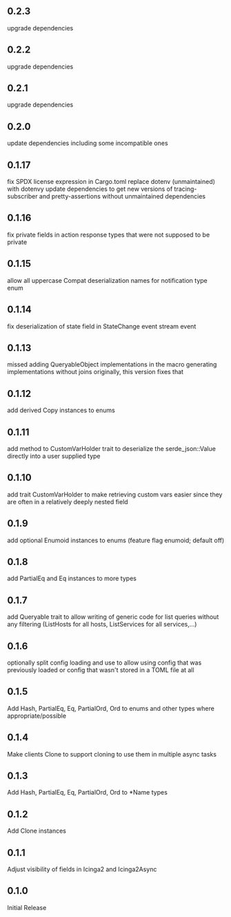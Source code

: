 ## 0.2.3

upgrade dependencies

## 0.2.2

upgrade dependencies

## 0.2.1

upgrade dependencies

## 0.2.0

update dependencies including some incompatible ones

## 0.1.17

fix SPDX license expression in Cargo.toml
replace dotenv (unmaintained) with dotenvy
update dependencies to get new versions of tracing-subscriber and pretty-assertions without unmaintained dependencies

## 0.1.16

fix private fields in action response types that were not supposed to be private

## 0.1.15

allow all uppercase Compat deserialization names for notification type enum

## 0.1.14

fix deserialization of state field in StateChange event stream event

## 0.1.13

missed adding QueryableObject implementations in the macro generating implementations
without joins originally, this version fixes that

## 0.1.12

add derived Copy instances to enums

## 0.1.11

add method to CustomVarHolder trait to deserialize the serde\_json::Value directly
into a user supplied type

## 0.1.10

add trait CustomVarHolder to make retrieving custom vars easier since they
are often in a relatively deeply nested field

## 0.1.9

add optional Enumoid instances to enums (feature flag enumoid; default off)

## 0.1.8

add PartialEq and Eq instances to more types

## 0.1.7

add Queryable trait to allow writing of generic code for list queries without
any filtering (ListHosts for all hosts, ListServices for all services,...)

## 0.1.6

optionally split config loading and use to allow using config that was previously
loaded or config that wasn't stored in a TOML file at all

## 0.1.5

Add Hash, PartialEq, Eq, PartialOrd, Ord to enums and other types where appropriate/possible

## 0.1.4

Make clients Clone to support cloning to use them in multiple async tasks

## 0.1.3

Add Hash, PartialEq, Eq, PartialOrd, Ord to *Name types

## 0.1.2

Add Clone instances

## 0.1.1

Adjust visibility of fields in Icinga2 and Icinga2Async

## 0.1.0

Initial Release
